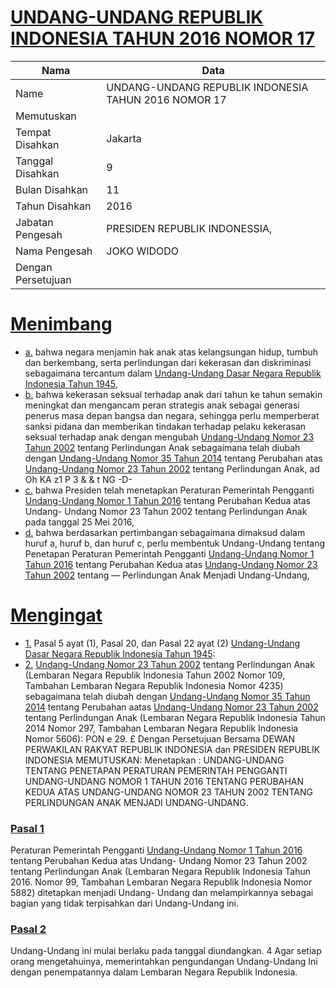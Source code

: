 # [UNDANG-UNDANG REPUBLIK INDONESIA TAHUN 2016 NOMOR 17](http://example.org/legal/document/uu/2016/17)

| Nama | Data |
| ------ | ----- |
|Name|UNDANG-UNDANG REPUBLIK INDONESIA TAHUN 2016 NOMOR 17|
|Memutuskan||
|Tempat Disahkan|Jakarta|
|Tanggal Disahkan|9|
|Bulan Disahkan|11|
|Tahun Disahkan|2016|
|Jabatan Pengesah|PRESIDEN REPUBLIK INDONESSIA,|
|Nama Pengesah|JOKO WIDODO|
|Dengan Persetujuan||
# [Menimbang](http://example.org/legal/document/uu/2016/17/menimbang)

* [a.](http://example.org/legal/document/uu/2016/17/menimbang/point/a) bahwa negara menjamin hak anak atas kelangsungan hidup, tumbuh dan berkembang, serta perlindungan dari kekerasan dan diskriminasi sebagaimana tercantum dalam [Undang-Undang Dasar Negara Republik Indonesia Tahun 1945](http://example.org/legal/document/uu),
* [b.](http://example.org/legal/document/uu/2016/17/menimbang/point/b) bahwa kekerasan seksual terhadap anak dari tahun ke tahun semakin meningkat dan mengancam peran strategis anak sebagai generasi penerus masa depan bangsa dan negara, sehingga perlu memperberat sanksi pidana dan memberikan tindakan terhadap pelaku kekerasan seksual terhadap anak dengan mengubah [Undang-Undang Nomor 23 Tahun 2002](http://example.org/legal/document/uu/2002/23) tentang Perlindungan Anak sebagaimana telah diubah dengan [Undang-Undang Nomor 35 Tahun 2014](http://example.org/legal/document/uu/2014/35) tentang Perubahan atas [Undang-Undang Nomor 23 Tahun 2002](http://example.org/legal/document/uu/2002/23) tentang Perlindungan Anak, ad Oh KA z1 P 3 & & t NG -D-
* [c.](http://example.org/legal/document/uu/2016/17/menimbang/point/c) bahwa Presiden telah menetapkan Peraturan Pemerintah Pengganti [Undang-Undang Nomor 1 Tahun 2016](http://example.org/legal/document/uu/2016/1) tentang Perubahan Kedua atas Undang- Undang Nomor 23 Tahun 2002 tentang Perlindungan Anak pada tanggal 25 Mei 2016,
* [d.](http://example.org/legal/document/uu/2016/17/menimbang/point/d) bahwa berdasarkan pertimbangan sebagaimana dimaksud dalam huruf a, huruf b, dan huruf c, perlu membentuk Undang-Undang tentang Penetapan Peraturan Pemerintah Pengganti [Undang-Undang Nomor 1 Tahun 2016](http://example.org/legal/document/uu/2016/1) tentang Perubahan Kedua atas [Undang-Undang Nomor 23 Tahun 2002](http://example.org/legal/document/uu/2002/23) tentang — Perlindungan Anak Menjadi Undang-Undang,
# [Mengingat](http://example.org/legal/document/uu/2016/17/mengingat)

* [1.](http://example.org/legal/document/uu/2016/17/mengingat/point/0001) Pasal 5 ayat (1), Pasal 20, dan Pasal 22 ayat (2) [Undang-Undang Dasar Negara Republik Indonesia Tahun 1945](http://example.org/legal/document/uu):
* [2.](http://example.org/legal/document/uu/2016/17/mengingat/point/0002) [Undang-Undang Nomor 23 Tahun 2002](http://example.org/legal/document/uu/2002/23) tentang Perlindungan Anak (Lembaran Negara Republik Indonesia Tahun 2002 Nomor 109, Tambahan Lembaran Negara Republik Indonesia Nomor 4235) sebagaimana telah diubah dengan [Undang-Undang Nomor 35 Tahun 2014](http://example.org/legal/document/uu/2014/35) tentang Perubahan aatas [Undang-Undang Nomor 23 Tahun 2002](http://example.org/legal/document/uu/2002/23) tentang Perlindungan Anak (Lembaran Negara Republik Indonesia Tahun 2014 Nomor 297, Tambahan Lembaran Negara Republik Indonesia Nomor 5606): PON e 29. £ Dengan Persetujuan Bersama DEWAN PERWAKILAN RAKYAT REPUBLIK INDONESIA dan PRESIDEN REPUBLIK INDONESIA MEMUTUSKAN: Menetapkan : UNDANG-UNDANG TENTANG PENETAPAN PERATURAN PEMERINTAH PENGGANTI UNDANG-UNDANG NOMOR 1 TAHUN 2016 TENTANG PERUBAHAN KEDUA ATAS UNDANG-UNDANG NOMOR 23 TAHUN 2002 TENTANG PERLINDUNGAN ANAK MENJADI UNDANG-UNDANG.

### [Pasal 1](http://example.org/legal/document/uu/2016/17/pasal/0001)
Peraturan Pemerintah Pengganti [Undang-Undang Nomor 1 Tahun 2016](http://example.org/legal/document/uu/2016/1) tentang Perubahan Kedua atas Undang- Undang Nomor 23 Tahun 2002 tentang Perlindungan Anak (Lembaran Negara Republik Indonesia Tahun 2016. Nomor 99, Tambahan Lembaran Negara Republik Indonesia Nomor 5882) ditetapkan menjadi Undang- Undang dan melampirkannya sebagai bagian yang tidak terpisahkan dari Undang-Undang ini.


### [Pasal 2](http://example.org/legal/document/uu/2016/17/pasal/0002)
Undang-Undang ini mulai berlaku pada tanggal diundangkan. 4 Agar setiap orang mengetahuinya, memerintahkan pengundangan Undang-Undang Ini dengan penempatannya dalam Lembaran Negara Republik Indonesia.

